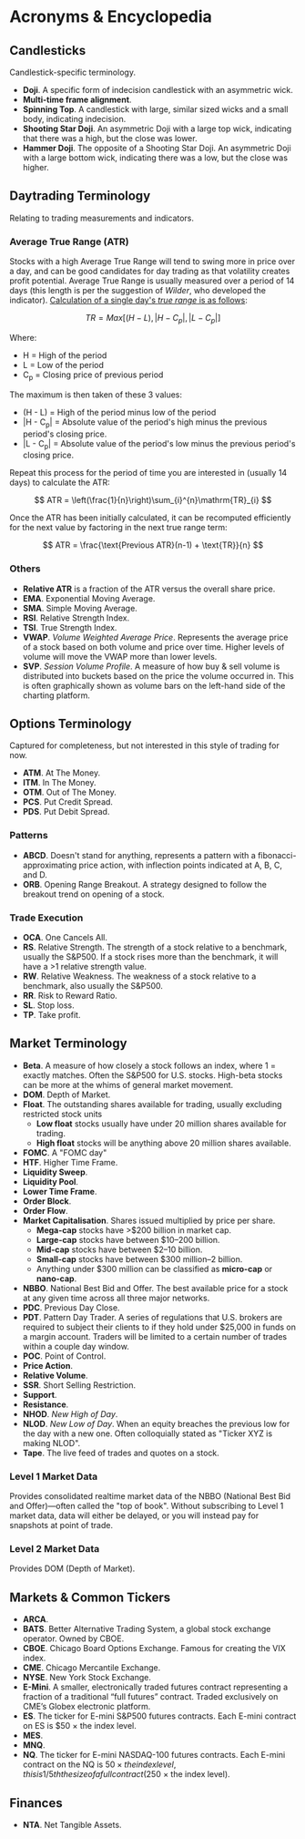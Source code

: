 # Acronyms & Encyclopedia

## Candlesticks

Candlestick-specific terminology.

- **Doji**. A specific form of indecision candlestick with an asymmetric wick.
- **Multi-time frame alignment**.
- **Spinning Top**. A candlestick with large, similar sized wicks and a small body, indicating indecision.
- **Shooting Star Doji**. An asymmetric Doji with a large top wick, indicating that there was a high, but the close was lower.
- **Hammer Doji**. The opposite of a Shooting Star Doji. An asymmetric Doji with a large bottom wick, indicating there was a low, but the close was higher.

## Daytrading Terminology

Relating to trading measurements and indicators.

### Average True Range (ATR)

Stocks with a high Average True Range will tend to swing more in price over a day, and can be good candidates for day trading as that volatility creates profit potential. Average True Range is usually measured over a period of 14 days (this length is per the suggestion of _Wilder_, who developed the indicator). [Calculation of a single day's _true range_ is as follows](https://www.investopedia.com/terms/a/atr.asp#toc-how-to-calculate-the-atr):

$$
TR = Max[(H-L), |H-C_{p}|, |L - C_{p}|]
$$

Where:

- H = High of the period
- L = Low of the period
- C<sub>p</sub> = Closing price of previous period

The maximum is then taken of these 3 values:

- (H - L) = High of the period minus low of the period
- |H - C<sub>p</sub>| = Absolute value of the period's high minus the previous period's closing price.
- |L - C<sub>p</sub>| = Absolute value of the period's low minus the previous period's closing price.

Repeat this process for the period of time you are interested in (usually 14 days) to calculate the ATR:

$$
ATR = \left(\frac{1}{n}\right)\sum_{i}^{n}\mathrm{TR}_{i}
$$

Once the ATR has been initially calculated, it can be recomputed efficiently for the next value by factoring in the next true range term:

$$
ATR = \frac{\text{Previous ATR}(n-1) + \text{TR}}{n}
$$

### Others
- **Relative ATR** is a fraction of the ATR versus the overall share price.
- **EMA**. Exponential Moving Average.
- **SMA**. Simple Moving Average.
- **RSI**. Relative Strength Index.
- **TSI**. True Strength Index.
- **VWAP**. *Volume Weighted Average Price*. Represents the average price of a stock based on both volume and price over time. Higher levels of volume will move the VWAP more than lower levels.
- **SVP**. *Session Volume Profile*. A measure of how buy & sell volume is distributed into buckets based on the price the volume occurred in. This is often graphically shown as volume bars on the left-hand side of the charting platform.

## Options Terminology

Captured for completeness, but not interested in this style of trading for now.

- **ATM**. At The Money.
- **ITM**. In The Money.
- **OTM**. Out of The Money.
- **PCS**. Put Credit Spread.
- **PDS**. Put Debit Spread.

### Patterns

- **ABCD**. Doesn't stand for anything, represents a pattern with a fibonacci-approximating price action, with inflection points indicated at A, B, C, and D.
- **ORB**. Opening Range Breakout. A strategy designed to follow the breakout trend on opening of a stock.

### Trade Execution

- **OCA**. One Cancels All.
- **RS**. Relative Strength. The strength of a stock relative to a benchmark, usually the S&P500. If a stock rises more than the benchmark, it will have a >1 relative strength value.
- **RW**. Relative Weakness. The weakness of a stock relative to a benchmark, also usually the S&P500.
- **RR**. Risk to Reward Ratio.
- **SL**. Stop loss.
- **TP**. Take profit.

## Market Terminology

- **Beta**. A measure of how closely a stock follows an index, where 1 = exactly matches. Often the S&P500 for U.S. stocks. High-beta stocks can be more at the whims of general market movement.
- **DOM**. Depth of Market.
- **Float**. The outstanding shares available for trading, usually excluding restricted stock units
	- **Low float** stocks usually have under 20 million shares available for trading.
	- **High float** stocks will be anything above 20 million shares available.
- **FOMC**. A "FOMC day"
- **HTF**. Higher Time Frame.
- **Liquidity Sweep**.
- **Liquidity Pool**.
- **Lower Time Frame**.
- **Order Block**.
- **Order Flow**.
- **Market Capitalisation**. Shares issued multiplied by price per share.
	- **Mega-cap** stocks have >$200 billion in market cap.
	- **Large-cap** stocks have between $10–200 billion.
	- **Mid-cap** stocks have between $2–10 billion.
	- **Small-cap** stocks have between $300 million–2 billion.
	- Anything under $300 million can be classified as **micro-cap** or **nano-cap**.
- **NBBO**. National Best Bid and Offer. The best available price for a stock at any given time across all three major networks.
- **PDC**. Previous Day Close.
- **PDT**. Pattern Day Trader. A series of regulations that U.S. brokers are required to subject their clients to if they hold under $25,000 in funds on a margin account. Traders will be limited to a certain number of trades within a couple day window.
- **POC**. Point of Control.
- **Price Action**.
- **Relative Volume**.
- **SSR**. Short Selling Restriction.
- **Support**.
- **Resistance**.
- **NHOD**. *New High of Day*.
- **NLOD**. *New Low of Day*. When an equity breaches the previous low for the day with a new one. Often colloquially stated as "Ticker XYZ is making NLOD".
- **Tape**. The live feed of trades and quotes on a stock.

### Level 1 Market Data

Provides consolidated realtime market data of the NBBO (National Best Bid and Offer)—often called the "top of book". Without subscribing to Level 1 market data, data will either be delayed, or you will instead pay for snapshots at point of trade.

### Level 2 Market Data

Provides DOM (Depth of Market).

## Markets & Common Tickers

- **ARCA**.
- **BATS**. Better Alternative Trading System, a global stock exchange operator. Owned by CBOE.
- **CBOE**. Chicago Board Options Exchange. Famous for creating the VIX index.
- **CME**. Chicago Mercantile Exchange.
- **NYSE**. New York Stock Exchange.
- **E-Mini**. A smaller, electronically traded futures contract representing a fraction of a traditional “full futures” contract. Traded exclusively on CME’s Globex electronic platform.
- **ES**. The ticker for E-mini S&P500 futures contracts. Each E-mini contract on ES is $50 × the index level.
- **MES**.
- **MNQ**.
- **NQ**. The ticker for E-mini NASDAQ-100 futures contracts. Each E-mini contract on the NQ is $50 × the index level, this is 1/5th the size of a full contract ($250 × the index level).

## Finances

- **NTA**. Net Tangible Assets.
